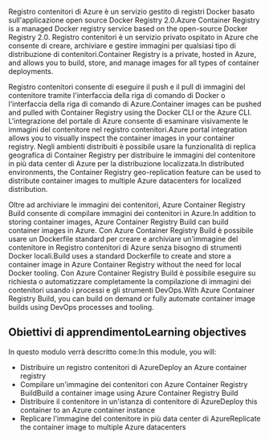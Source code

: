 <span data-ttu-id="14779-101">Registro contenitori di Azure è un servizio gestito di registri Docker basato sull'applicazione open source Docker Registry 2.0.</span><span class="sxs-lookup"><span data-stu-id="14779-101">Azure Container Registry is a managed Docker registry service based on the open-source Docker Registry 2.0.</span></span> <span data-ttu-id="14779-102">Registro contenitori è un servizio privato ospitato in Azure che consente di creare, archiviare e gestire immagini per qualsiasi tipo di distribuzione di contenitori.</span><span class="sxs-lookup"><span data-stu-id="14779-102">Container Registry is a private, hosted in Azure, and allows you to build, store, and manage images for all types of container deployments.</span></span>

<span data-ttu-id="14779-103">Registro contenitori consente di eseguire il push e il pull di immagini del contenitore tramite l'interfaccia della riga di comando di Docker o l'interfaccia della riga di comando di Azure.</span><span class="sxs-lookup"><span data-stu-id="14779-103">Container images can be pushed and pulled with Container Registry using the Docker CLI or the Azure CLI.</span></span> <span data-ttu-id="14779-104">L'integrazione del portale di Azure consente di esaminare visivamente le immagini del contenitore nel registro contenitori.</span><span class="sxs-lookup"><span data-stu-id="14779-104">Azure portal integration allows you to visually inspect the container images in your container registry.</span></span> <span data-ttu-id="14779-105">Negli ambienti distribuiti è possibile usare la funzionalità di replica geografica di Container Registry per distribuire le immagini del contenitore in più data center di Azure per la distribuzione localizzata.</span><span class="sxs-lookup"><span data-stu-id="14779-105">In distributed environments, the Container Registry geo-replication feature can be used to distribute container images to multiple Azure datacenters for localized distribution.</span></span>

<span data-ttu-id="14779-106">Oltre ad archiviare le immagini dei contenitori, Azure Container Registry Build consente di compilare immagini dei contenitori in Azure.</span><span class="sxs-lookup"><span data-stu-id="14779-106">In addition to storing container images, Azure Container Registry Build can build container images in Azure.</span></span> <span data-ttu-id="14779-107">Con Azure Container Registry Build è possibile usare un Dockerfile standard per creare e archiviare un'immagine del contenitore in Registro contenitori di Azure senza bisogno di strumenti Docker locali.</span><span class="sxs-lookup"><span data-stu-id="14779-107">Build uses a standard Dockerfile to create and store a container image in Azure Container Registry without the need for local Docker tooling.</span></span> <span data-ttu-id="14779-108">Con Azure Container Registry Build è possibile eseguire su richiesta o automatizzare completamente la compilazione di immagini dei contenitori usando i processi e gli strumenti DevOps.</span><span class="sxs-lookup"><span data-stu-id="14779-108">With Azure Container Registry Build, you can build on demand or fully automate container image builds using DevOps processes and tooling.</span></span>

## <a name="learning-objectives"></a><span data-ttu-id="14779-109">Obiettivi di apprendimento</span><span class="sxs-lookup"><span data-stu-id="14779-109">Learning objectives</span></span>

<span data-ttu-id="14779-110">In questo modulo verrà descritto come:</span><span class="sxs-lookup"><span data-stu-id="14779-110">In this module, you will:</span></span>

- <span data-ttu-id="14779-111">Distribuire un registro contenitori di Azure</span><span class="sxs-lookup"><span data-stu-id="14779-111">Deploy an Azure container registry</span></span>
- <span data-ttu-id="14779-112">Compilare un'immagine dei contenitori con Azure Container Registry Build</span><span class="sxs-lookup"><span data-stu-id="14779-112">Build a container image using Azure Container Registry Build</span></span>
- <span data-ttu-id="14779-113">Distribuire il contenitore in un'istanza di contenitore di Azure</span><span class="sxs-lookup"><span data-stu-id="14779-113">Deploy this container to an Azure container instance</span></span>
- <span data-ttu-id="14779-114">Replicare l'immagine del contenitore in più data center di Azure</span><span class="sxs-lookup"><span data-stu-id="14779-114">Replicate the container image to multiple Azure datacenters</span></span>